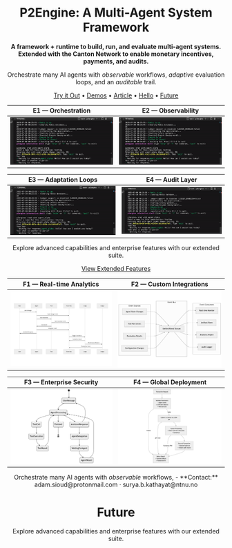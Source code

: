 <!-- Hero -->

<h1 align="center">P2Engine: A Multi-Agent System Framework</h1>

<p align="center"><strong>
A framework + runtime to build, run, and evaluate multi-agent systems. Extended with the Canton Network to enable monetary incentives, payments, and audits.
</strong></p>

<p align="center">
 Orchestrate many AI agents with <i>observable</i> workflows, 
 <i>adaptive</i> evaluation loops, and an <i>auditable</i> trail.
</p>


<p align="center">
 <a href="/p2engine/">Try it Out</a> •
 <a href="/demos">Demos</a> •
 <a href="https://www.adamsioud.com/projects/p2engine.html">Article</a> •
 <a href="#roadmap">Hello</a> •
 <a href="#future">Future</a>
</p>


<div align="center">

| E1 — Orchestration                                                                 | E2 — Observability                                                                 |
| ---------------------------------------------------------------------------------- | ---------------------------------------------------------------------------------- |
| <div align="center"><img src="demos/banner.gif" alt="E1 Orchestration" width="320"></div> | <div align="center"><img src="demos/banner.gif" alt="E2 Observability" width="320"></div> |

| E3 — Adaptation Loops                                                              | E4 — Audit Layer                                                                   |
| ---------------------------------------------------------------------------------- | ---------------------------------------------------------------------------------- |
| <div align="center"><img src="demos/banner.gif" alt="E3 Adaptation Loops" width="320"></div> | <div align="center"><img src="demos/banner.gif" alt="E4 Audit Layer" width="320"></div> |

</div>

<div align="center">
 <p>Explore advanced capabilities and enterprise features with our extended suite.</p>
 <a href="#extended-features">View Extended Features</a>
</div>


<div align="center">

| F1 — Real-time Analytics                                                           | F2 — Custom Integrations                                                           |
| ---------------------------------------------------------------------------------- | ---------------------------------------------------------------------------------- |
| <div align="center"><img src="p2engine/docs/execution-sequence.png" alt="F1 Real-time Analytics" width="320"></div> | <div align="center"><img src="p2engine/docs/observability-events.png" alt="F2 Custom Integrations" width="320"></div> |

| F3 — Enterprise Security                                                           | F4 — Global Deployment                                                             |
| ---------------------------------------------------------------------------------- | ---------------------------------------------------------------------------------- |
| <div align="center"><img src="p2engine/docs/orchestration-fsm.png" alt="F3 Enterprise Security" width="320"></div> | <div align="center"><img src="p2engine/docs/p2engine_transaction_flow.png" alt="F4 Global Deployment" width="320"></div> |

</div>



<p align="center">
 Orchestrate many AI agents with <i>observable</i> workflows, 
 - **Contact:** adam.sioud@protonmail.com · surya.b.kathayat@ntnu.no
</p>

<h1 align="center">Future</h1>

<div align="center">
 <p>Explore advanced capabilities and enterprise features with our extended suite.</p>
</div>
